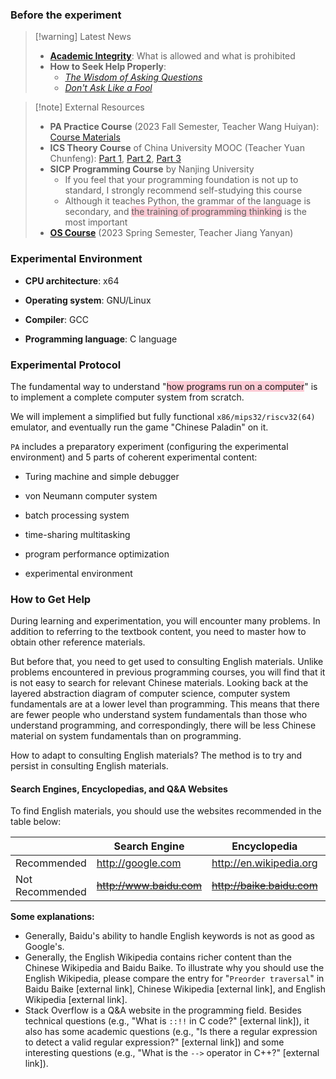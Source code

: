 ### Before the experiment

>[!warning] Latest News
> - [**Academic Integrity**](http://integrity.mit.edu/): What is allowed and what is prohibited  
> - **How to Seek Help Properly**:  
>    - [*The Wisdom of Asking Questions*](https://github.com/ryanhanwu/How-To-Ask-Questions-The-Smart-Way/blob/master/README-zh_CN.md)
>    - [*Don't Ask Like a Fool*](https://github.com/tangx/Stop-Ask-Questions-The-Stupid-Ways/blob/master/README.md)

> [!note] External Resources
> - **PA Practice Course** (2023 Fall Semester, Teacher Wang Huiyan): [Course Materials](http://why.ink:8080/ICS/2023/)
> - **ICS Theory Course** of China University MOOC (Teacher Yuan Chunfeng): [Part 1](https://www.icourse163.org/course/NJU-1001625001), [Part 2](https://www.icourse163.org/course/NJU-1001964032), [Part 3](https://www.icourse163.org/course/NJU-1002532004)
> - **SICP Programming Course** by Nanjing University
>   - If you feel that your programming foundation is not up to standard, I strongly recommend self-studying this course
>   - Although it teaches Python, the grammar of the language is secondary, and <span style="background:rgba(252, 163, 180, 0.55)">the training of programming thinking</span> is the most important
> - [**OS Course**](http://jyywiki.cn/OS/2023/) (2023 Spring Semester, Teacher Jiang Yanyan)

### Experimental Environment

- **CPU architecture**: x64

- **Operating system**: GNU/Linux

- **Compiler**: GCC

- **Programming language**: C language

### Experimental Protocol

The fundamental way to understand "<span style="background:rgba(252, 163, 180, 0.55)">how programs run on a computer</span>" is to implement a complete computer system from scratch.

We will implement a simplified but fully functional `x86/mips32/riscv32(64)` emulator, and eventually run the game "Chinese Paladin" on it.

`PA` includes a preparatory experiment (configuring the experimental environment) and 5 parts of coherent experimental content:

- Turing machine and simple debugger

- von Neumann computer system

- batch processing system

- time-sharing multitasking

- program performance optimization

- experimental environment

### How to Get Help

During learning and experimentation, you will encounter many problems. In addition to referring to the textbook content, you need to master how to obtain other reference materials.

But before that, you need to get used to consulting English materials. Unlike problems encountered in previous programming courses, you will find that it is not easy to search for relevant Chinese materials. Looking back at the layered abstraction diagram of computer science, computer system fundamentals are at a lower level than programming. This means that there are fewer people who understand system fundamentals than those who understand programming, and correspondingly, there will be less Chinese material on system fundamentals than on programming.

How to adapt to consulting English materials? The method is to try and persist in consulting English materials.

#### Search Engines, Encyclopedias, and Q&A Websites

To find English materials, you should use the websites recommended in the table below:

|                 | Search Engine                                         | Encyclopedia             | Q&A Website             |
|-----------------|-------------------------------------------------------|--------------------------|-------------------------|
| Recommended     | <http://google.com>  | <http://en.wikipedia.org> | <http://stackoverflow.com> |
| Not Recommended | ~~<http://www.baidu.com>~~| ~~<http://baike.baidu.com>~~|~~<http://zhidao.baidu.com>~~ <br> ~~<http://bbs.csdn.net>~~|

**Some explanations:**

- Generally, Baidu's ability to handle English keywords is not as good as Google's.
- Generally, the English Wikipedia contains richer content than the Chinese Wikipedia and Baidu Baike. To illustrate why you should use the English Wikipedia, please compare the entry for "`Preorder traversal`" in Baidu Baike [external link], Chinese Wikipedia [external link], and English Wikipedia [external link].
- Stack Overflow is a Q&A website in the programming field. Besides technical questions (e.g., "What is `::!!` in C code?" [external link]), it also has some academic questions (e.g., "Is there a regular expression to detect a valid regular expression?" [external link]) and some interesting questions (e.g., "What is the `-->` operator in C++?" [external link]).

